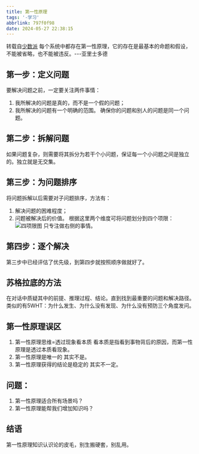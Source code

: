```yaml
---
title: 第一性原理
tags: '-学习'
abbrlink: 797f0f98
date: 2024-05-27 22:38:15
---
```

转载自[少数派](https://sspai.com/post/78279)
每个系统中都存在第一性原理，它的存在是最基本的命题和假设，不能被省略，也不能被违反。---亚里士多德
## 第一步：定义问题
要解决问题之前，一定要关注两件事情：
1. 我所解决的问题是真的，而不是一个假的问题；
2. 我所解决的问题有一个明确的范围。
确保你的问题和别人的问题是同一个问题。
## 第二步：拆解问题
如果问题复杂，则需要将其拆分为若干个小问题，保证每一个小问题之间是独立的。独立就是无交集。
## 第三步：为问题排序
将问题拆解以后需要对子问题排序，方法有：
1. 解决问题的困难程度；
2. 问题被解决后的价值。
根据这里两个维度可将问题划分到四个项限：
![四项限图](https://s2.loli.net/2024/05/28/MBYKixZyqoACFsz.webp)
只专注做右侧的事情。
## 第四步：逐个解决
第三步中已经评估了优先级，到第四步就按照顺序做就好了。
## 苏格拉底的方法
在对话中质疑其中的前提、推理过程、结论。直到找到最重要的问题和解决路径。类似的有5WHT：为什么发生、为什么没有发现、为什么没有预防三个角度发问。
## 第一性原理误区
1. 第一性原理思维=透过现象看本质
看本质是指看到事物背后的原因，而第一性原理是透过本质看现象。
2. 第一性原理是唯一的
其实不是。
3. 第一性原理获得的结论是稳定的
其实不一定。
## 问题：
1. 第一性原理适合所有场景吗？
2. 第一性原理能帮我们增加知识吗？
## 结语
第一性原理知识认识论的皮毛，别生搬硬套，别乱用。
